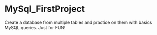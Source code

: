 # MySql_FirstProject
Create a database from multiple tables and practice on them with basics MySQL queries. Just for FUN!
